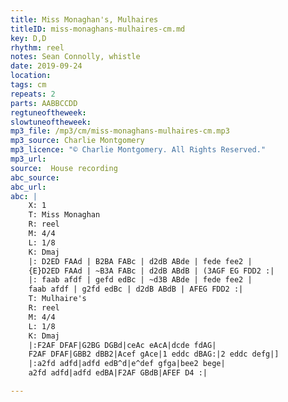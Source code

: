 ```yaml
---
title: Miss Monaghan's, Mulhaires
titleID: miss-monaghans-mulhaires-cm.md
key: D,D
rhythm: reel
notes: Sean Connolly, whistle
date: 2019-09-24
location:
tags: cm
repeats: 2
parts: AABBCCDD
regtuneoftheweek:
slowtuneoftheweek:
mp3_file: /mp3/cm/miss-monaghans-mulhaires-cm.mp3
mp3_source: Charlie Montgomery
mp3_licence: "© Charlie Montgomery. All Rights Reserved."
mp3_url:
source:  House recording
abc_source:
abc_url:
abc: |
    X: 1
    T: Miss Monaghan
    R: reel
    M: 4/4
    L: 1/8
    K: Dmaj
    |: D2ED FAAd | B2BA FABc | d2dB ABde | fede fee2 |
    {E}D2ED FAAd | ~B3A FABc | d2dB ABdB | (3AGF EG FDD2 :|
    |: faab afdf | gefd edBc | ~d3B ABde | fede fee2 |
    faab afdf | g2fd edBc | d2dB ABdB | AFEG FDD2 :|
    T: Mulhaire's
    R: reel
    M: 4/4
    L: 1/8
    K: Dmaj
    |:F2AF DFAF|G2BG DGBd|ceAc eAcA|dcde fdAG|
    F2AF DFAF|GBB2 dBB2|Acef gAce|1 eddc dBAG:|2 eddc defg|]
    |:a2fd adfd|adfd edB^d|e^def gfga|bee2 bege|
    a2fd adfd|adfd edBA|F2AF GBdB|AFEF D4 :|

---
```

